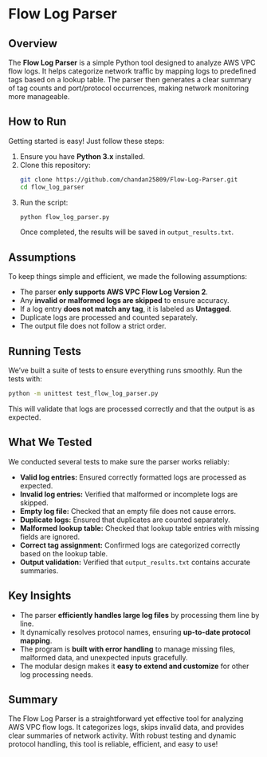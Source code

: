 # Flow Log Parser

## Overview
The **Flow Log Parser** is a simple Python tool designed to analyze AWS VPC flow logs. It helps categorize network traffic by mapping logs to predefined tags based on a lookup table. The parser then generates a clear summary of tag counts and port/protocol occurrences, making network monitoring more manageable.

## How to Run
Getting started is easy! Just follow these steps:
1. Ensure you have **Python 3.x** installed.
2. Clone this repository:
   ```sh
   git clone https://github.com/chandan25809/Flow-Log-Parser.git
   cd flow_log_parser
   ```
3. Run the script:
   ```sh
   python flow_log_parser.py
   ```
   Once completed, the results will be saved in `output_results.txt`.

## Assumptions
To keep things simple and efficient, we made the following assumptions:
- The parser **only supports AWS VPC Flow Log Version 2**.
- Any **invalid or malformed logs are skipped** to ensure accuracy.
- If a log entry **does not match any tag**, it is labeled as **Untagged**.
- Duplicate logs are processed and counted separately.
- The output file does not follow a strict order.

## Running Tests
We’ve built a suite of tests to ensure everything runs smoothly. Run the tests with:
```sh
python -m unittest test_flow_log_parser.py
```
This will validate that logs are processed correctly and that the output is as expected.

## What We Tested
We conducted several tests to make sure the parser works reliably:
- **Valid log entries:** Ensured correctly formatted logs are processed as expected.
- **Invalid log entries:** Verified that malformed or incomplete logs are skipped.
- **Empty log file:** Checked that an empty file does not cause errors.
- **Duplicate logs:** Ensured that duplicates are counted separately.
- **Malformed lookup table:** Checked that lookup table entries with missing fields are ignored.
- **Correct tag assignment:** Confirmed logs are categorized correctly based on the lookup table.
- **Output validation:** Verified that `output_results.txt` contains accurate summaries.

## Key Insights
- The parser **efficiently handles large log files** by processing them line by line.
- It dynamically resolves protocol names, ensuring **up-to-date protocol mapping**.
- The program is **built with error handling** to manage missing files, malformed data, and unexpected inputs gracefully.
- The modular design makes it **easy to extend and customize** for other log processing needs.

## Summary
The Flow Log Parser is a straightforward yet effective tool for analyzing AWS VPC flow logs. It categorizes logs, skips invalid data, and provides clear summaries of network activity. With robust testing and dynamic protocol handling, this tool is reliable, efficient, and easy to use!